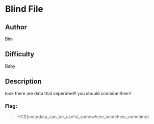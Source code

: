 # Blind File

## Author

Bim

## Difficulty

Baby

## Description

look there are data that seperated!! you should combine them!

### Flag: 
> HCS{metadata_can_be_useful_somewhere_somehow_sometime}



